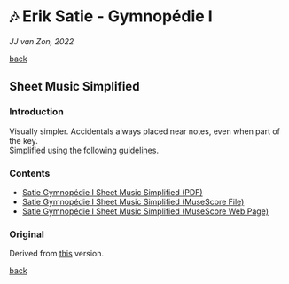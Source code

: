 🎶 Erik Satie - Gymnopédie Ⅰ
============================

*JJ van Zon, 2022*

[back](../README.md)

Sheet Music Simplified
----------------------

### Introduction

Visually simpler. Accidentals always placed near notes, even when part of the key.  
Simplified using the following [guidelines](https://jjvanzon.github.io/Piano-Playing-Docs/methods/sheet-music-simplification.html).

### Contents

- [Satie Gymnopédie Ⅰ Sheet Music Simplified (PDF)](satie-gymnopedie-1-sheet-music-simplified.pdf)
- [Satie Gymnopédie Ⅰ Sheet Music Simplified (MuseScore File)](satie-gymnopedie-1-sheet-music-simplified.mscx)
- [Satie Gymnopédie Ⅰ Sheet Music Simplified (MuseScore Web Page)](https://musescore.com/user/42589871/scores/7719923)

### Original

Derived from [this](https://jjvanzon.github.io/Piano-Playing-Docs/satie-gymnopedie-1/sheet-music/README.html) version.

[back](../README.md)